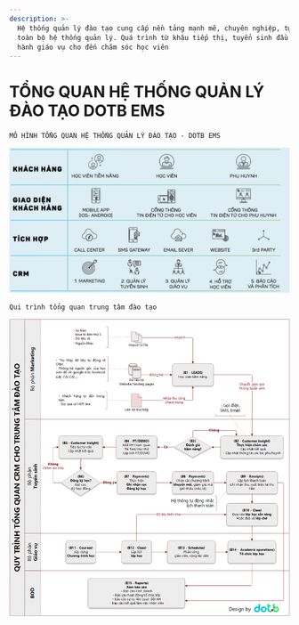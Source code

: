 ```yaml
---
description: >-
  Hệ thống quản lý đào tạo cung cấp nền tảng mạnh mẽ, chuyên nghiệp, tự động hóa
  toàn bộ hệ thống quản lý. Quá trình từ khâu tiếp thị, tuyển sinh đầu vào, vận
  hành giáo vụ cho đến chăm sóc học viên
---
```


# TỔNG QUAN HỆ THỐNG QUẢN LÝ ĐÀO TẠO DOTB EMS

```text
MÔ HÌNH TỔNG QUAN HỆ THỐNG QUẢN LÝ ĐÀO TẠO - DOTB EMS
```

![](.gitbook/assets/capture.PNG)



```text
Qui trình tổng quan trung tâm đào tạo
```

![](.gitbook/assets/tongquan.png)



